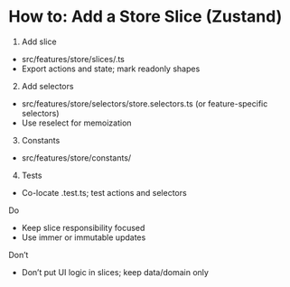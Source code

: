 # How to: Add a Store Slice (Zustand)

1) Add slice
- src/features/store/slices/<slice-name>.ts
- Export actions and state; mark readonly shapes

2) Add selectors
- src/features/store/selectors/store.selectors.ts (or feature-specific selectors)
- Use reselect for memoization

3) Constants
- src/features/store/constants/

4) Tests
- Co-locate <slice-name>.test.ts; test actions and selectors

Do
- Keep slice responsibility focused
- Use immer or immutable updates

Don’t
- Don’t put UI logic in slices; keep data/domain only

